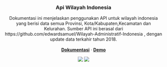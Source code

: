 <div align="center">
  <h3 align="center">Api Wilayah Indonesia</h3>

  <p align="center">
    Dokumentasi ini menjelaskan penggunakan API untuk wilayah indonesia yang berisi data semua Provinsi, Kota/Kabupaten,Kecamatan dan Kelurahan. 
    Sumber API ini berasal dari https://github.com/edwardsamuel/Wilayah-Administratif-Indonesia , dengan update data terkahir tahun 2018.
    <br />
    <br />
    <a href="https://apikuapp.herokuapp.com/"><strong>Dokumentasi</strong></a>
    ·
    <a href="https://apikuapp.herokuapp.com/"><strong>Demo</strong></a>
  </p>
  
  <p>
    <a href="ardiansah-info.medium.com" target="blank"><img src="https://img.shields.io/badge/Ardiansah-30302f?style=flat&logo=medium" /></a>
    <a href="www.linkedin.com/in/ardiansah" target="blank"><img src="https://img.shields.io/badge/Ardiansah-0077B5?style=flat&logo=linkedin&logoColor=white" /></a>
</p>
</div>
